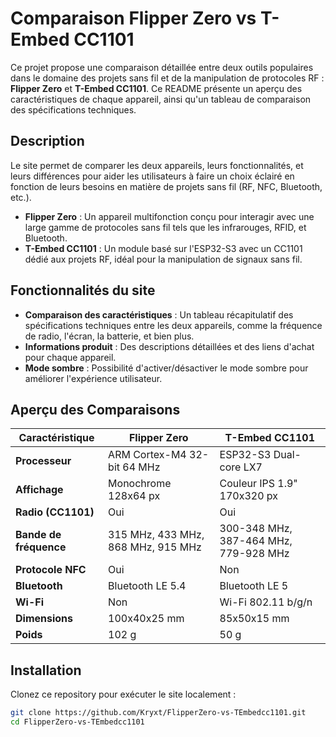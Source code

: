 # Comparaison Flipper Zero vs T-Embed CC1101

Ce projet propose une comparaison détaillée entre deux outils populaires dans le domaine des projets sans fil et de la manipulation de protocoles RF : **Flipper Zero** et **T-Embed CC1101**. Ce README présente un aperçu des caractéristiques de chaque appareil, ainsi qu'un tableau de comparaison des spécifications techniques.

## Description

Le site permet de comparer les deux appareils, leurs fonctionnalités, et leurs différences pour aider les utilisateurs à faire un choix éclairé en fonction de leurs besoins en matière de projets sans fil (RF, NFC, Bluetooth, etc.).

- **Flipper Zero** : Un appareil multifonction conçu pour interagir avec une large gamme de protocoles sans fil tels que les infrarouges, RFID, et Bluetooth.
- **T-Embed CC1101** : Un module basé sur l'ESP32-S3 avec un CC1101 dédié aux projets RF, idéal pour la manipulation de signaux sans fil.

## Fonctionnalités du site

- **Comparaison des caractéristiques** : Un tableau récapitulatif des spécifications techniques entre les deux appareils, comme la fréquence de radio, l'écran, la batterie, et bien plus.
- **Informations produit** : Des descriptions détaillées et des liens d'achat pour chaque appareil.
- **Mode sombre** : Possibilité d'activer/désactiver le mode sombre pour améliorer l'expérience utilisateur.

## Aperçu des Comparaisons

| Caractéristique      | Flipper Zero                  | T-Embed CC1101               |
|----------------------|-------------------------------|-----------------------------|
| **Processeur**        | ARM Cortex-M4 32-bit 64 MHz    | ESP32-S3 Dual-core LX7      |
| **Affichage**         | Monochrome 128x64 px          | Couleur IPS 1.9" 170x320 px |
| **Radio (CC1101)**    | Oui                           | Oui                         |
| **Bande de fréquence**| 315 MHz, 433 MHz, 868 MHz, 915 MHz | 300-348 MHz, 387-464 MHz, 779-928 MHz |
| **Protocole NFC**     | Oui                           | Non                         |
| **Bluetooth**         | Bluetooth LE 5.4              | Bluetooth LE 5              |
| **Wi-Fi**             | Non                           | Wi-Fi 802.11 b/g/n          |
| **Dimensions**        | 100x40x25 mm                  | 85x50x15 mm                 |
| **Poids**             | 102 g                         | 50 g                        |

## Installation

Clonez ce repository pour exécuter le site localement :

```bash
git clone https://github.com/Kryxt/FlipperZero-vs-TEmbedcc1101.git
cd FlipperZero-vs-TEmbedcc1101
